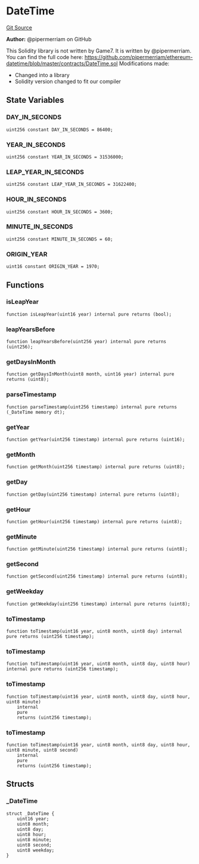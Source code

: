 # DateTime
[Git Source](https://github.com/G7DAO/protocol/blob/f0f83a37294cdf00eb87c0478d9db8879b5b60dc/contracts/utils/DateTime.sol)

**Author:**
@pipermerriam on GitHub

This Solidity library is not written by Game7. It is written by @pipermerriam.
You can find the full code here: https://github.com/pipermerriam/ethereum-datetime/blob/master/contracts/DateTime.sol
Modifications made:
- Changed into a library
- Solidity version changed to fit our compiler


## State Variables
### DAY_IN_SECONDS

```solidity
uint256 constant DAY_IN_SECONDS = 86400;
```


### YEAR_IN_SECONDS

```solidity
uint256 constant YEAR_IN_SECONDS = 31536000;
```


### LEAP_YEAR_IN_SECONDS

```solidity
uint256 constant LEAP_YEAR_IN_SECONDS = 31622400;
```


### HOUR_IN_SECONDS

```solidity
uint256 constant HOUR_IN_SECONDS = 3600;
```


### MINUTE_IN_SECONDS

```solidity
uint256 constant MINUTE_IN_SECONDS = 60;
```


### ORIGIN_YEAR

```solidity
uint16 constant ORIGIN_YEAR = 1970;
```


## Functions
### isLeapYear


```solidity
function isLeapYear(uint16 year) internal pure returns (bool);
```

### leapYearsBefore


```solidity
function leapYearsBefore(uint256 year) internal pure returns (uint256);
```

### getDaysInMonth


```solidity
function getDaysInMonth(uint8 month, uint16 year) internal pure returns (uint8);
```

### parseTimestamp


```solidity
function parseTimestamp(uint256 timestamp) internal pure returns (_DateTime memory dt);
```

### getYear


```solidity
function getYear(uint256 timestamp) internal pure returns (uint16);
```

### getMonth


```solidity
function getMonth(uint256 timestamp) internal pure returns (uint8);
```

### getDay


```solidity
function getDay(uint256 timestamp) internal pure returns (uint8);
```

### getHour


```solidity
function getHour(uint256 timestamp) internal pure returns (uint8);
```

### getMinute


```solidity
function getMinute(uint256 timestamp) internal pure returns (uint8);
```

### getSecond


```solidity
function getSecond(uint256 timestamp) internal pure returns (uint8);
```

### getWeekday


```solidity
function getWeekday(uint256 timestamp) internal pure returns (uint8);
```

### toTimestamp


```solidity
function toTimestamp(uint16 year, uint8 month, uint8 day) internal pure returns (uint256 timestamp);
```

### toTimestamp


```solidity
function toTimestamp(uint16 year, uint8 month, uint8 day, uint8 hour) internal pure returns (uint256 timestamp);
```

### toTimestamp


```solidity
function toTimestamp(uint16 year, uint8 month, uint8 day, uint8 hour, uint8 minute)
    internal
    pure
    returns (uint256 timestamp);
```

### toTimestamp


```solidity
function toTimestamp(uint16 year, uint8 month, uint8 day, uint8 hour, uint8 minute, uint8 second)
    internal
    pure
    returns (uint256 timestamp);
```

## Structs
### _DateTime

```solidity
struct _DateTime {
    uint16 year;
    uint8 month;
    uint8 day;
    uint8 hour;
    uint8 minute;
    uint8 second;
    uint8 weekday;
}
```

